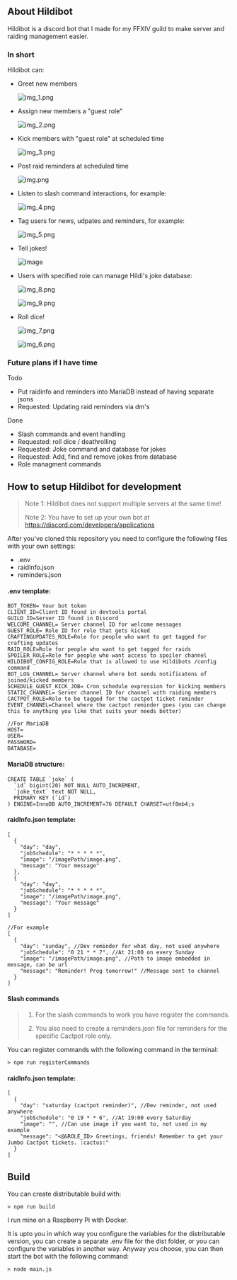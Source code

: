 ## About Hildibot

Hildibot is a discord bot that I made for my FFXIV guild to make server and raiding management easier.

### In short

Hildibot can:

- Greet new members

    ![img_1.png](img_1.png)
- Assign new members a "guest role"

    ![img_2.png](img_2.png)
- Kick members with "guest role" at scheduled time

    ![img_3.png](img_3.png)
- Post raid reminders at scheduled time

    ![img.png](img.png)

- Listen to slash command interactions, for example:

  ![img_4.png](img_4.png)

- Tag users for news, udpates and reminders, for example:

  ![img_5.png](img_5.png)

- Tell jokes!
  
  ![image](https://user-images.githubusercontent.com/77405155/196441574-24ab3101-21d1-4b7c-b626-97c817a38776.png)

- Users with specified role can manage Hildi's joke database:

  ![img_8.png](img_8.png)

  ![img_9.png](img_9.png)

- Roll dice!

  ![img_7.png](img_7.png)

  ![img_6.png](img_6.png)


### Future plans if I have time

Todo

- Put raidinfo and reminders into MariaDB instead of having separate jsons
- Requested: Updating raid reminders via dm's

Done
- Slash commands and event handling 
- Requested: roll dice / deathrolling 
- Requested: Joke command and database for jokes
- Requested: Add, find and remove jokes from database
- Role managment commands

## How to setup Hildibot for development

>Note 1: Hildibot does not support multiple servers at the same time!
>
>Note 2: You have to set up your own bot at https://discord.com/developers/applications

After you've cloned this repository you need to configure the following files with your own settings:

- .env
- raidInfo.json
- reminders.json

#### .env template:   
```
BOT_TOKEN= Your bot token
CLIENT_ID=Client ID found in devtools portal
GUILD_ID=Server ID found in Discord
WELCOME_CHANNEL= Server channel ID for welcome messages
GUEST_ROLE= Role ID for role that gets kicked
CRAFTINGUPDATES_ROLE=Role for people who want to get tagged for crafting updates
RAID_ROLE=Role for people who want to get tagged for raids
SPOILER_ROLE=Role for people who want access to spoiler channel
HILDIBOT_CONFIG_ROLE=Role that is allowed to use Hildibots /config command
BOT_LOG_CHANNEL= Server channel where bot sends notificatons of joined/kicked members
SCHEDULE_GUEST_KICK_JOB= Cron schedule expression for kicking members 
STATIC_CHANNEL= Server channel ID for channel with raiding members
CACTPOT_ROLE=Role to be tagged for the cactpot ticket reminder
EVENT_CHANNEL=Channel where the cactpot reminder goes (you can change this to anything you like that suits your needs better)

//For MariaDB
HOST=
USER=
PASSWORD=
DATABASE=
```

#### MariaDB structure:
```
CREATE TABLE `joke` (
  `id` bigint(20) NOT NULL AUTO_INCREMENT,
  `joke_text` text NOT NULL,
  PRIMARY KEY (`id`)
) ENGINE=InnoDB AUTO_INCREMENT=76 DEFAULT CHARSET=utf8mb4;s
```

#### raidInfo.json template:
```
[
  {
    "day": "day",
    "jobSchedule": "* * * * *",
    "image": "/imagePath/image.png",
    "message": "Your message"
  },
  {
    "day": "day",
    "jobSchedule": "* * * * *",
    "image": "/imagePath/image.png",
    "message": "Your message"
  }
]

//For example
[
  {
    "day": "sunday", //Dev reminder for what day, not used anywhere
    "jobSchedule": "0 21 * * 7", //At 21:00 on every Sunday
    "image": "/imagePath/image.png", //Path to image embedded in message, can be url
    "message": "Reminder! Prog tomorrow!" //Message sent to channel
  }
]
```

#### Slash commands

> 1. For the slash commands to work you have register the commands.
>
> 1. You also need to create a reminders.json file for reminders for the specific Cactpot role only.

You can register commands with the following command in the terminal:

```
> npm run registerCommands
```

#### raidInfo.json template:
```
[
  {
    "day": "saturday (cactpot reminder)", //Dev reminder, not used anywhere
    "jobSchedule": "0 19 * * 6", //At 19:00 every Saturday
    "image": "", //Can use image if you want to, not used in my example
    "message": "<@&ROLE_ID> Greetings, friends! Remember to get your Jumbo Cactpot tickets. :cactus:"
  }
]
```

## Build

You can create distributable build with:
```
> npm run build
```
I run mine on a Raspberry Pi with Docker.

It is upto you in which way you configure the variables for the distributable version, you can create a separate .env file for the dist folder, or you can configure the variables in another way. Anyway you choose, you can then start the bot with the following command:
```
> node main.js
```
